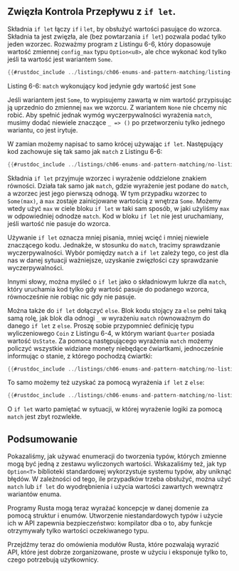 <!-- ## Concise Control Flow with `if let` -->
## Zwięzła Kontrola Przepływu z `if let`.

Składnia `if let` łączy `if` i `let`, by obsłużyć wartości pasujące do wzorca. Składnia ta jest zwięzła, ale (bez powtarzania `if let`) pozwala podać tylko jeden wzorzec.
Rozważmy program z Listingu 6-6, który dopasowuje wartość zmiennej `config_max` typu `Option<u8>`, ale chce wykonać kod tylko jeśli ta wartość jest wariantem `Some`.

```rust
{{#rustdoc_include ../listings/ch06-enums-and-pattern-matching/listing-06-06/src/main.rs:here}}
```

<span class="caption">Listing 6-6: `match` wykonujący kod jedynie gdy wartość jest `Some`</span>

Jeśli wariantem jest `Some`, to wypisujemy zawartą w nim wartość przypisując ją uprzednio do zmiennej `max` we wzorcu.
Z wariantem `None` nie chcemy nic robić. Aby spełnić jednak wymóg wyczerpywalności wyrażenia `match`, musimy dodać niewiele znaczące `_ => ()` po przetworzeniu tylko jednego wariantu, co jest irytuje.

W zamian możemy napisać to samo krócej używając `if let`.
Następujący kod zachowuje się tak samo jak `match` z Listingu 6-6:

```rust
{{#rustdoc_include ../listings/ch06-enums-and-pattern-matching/no-listing-12-if-let/src/main.rs:here}}
```

Składnia `if let` przyjmuje wzorzec i wyrażenie oddzielone znakiem równości.
Działa tak samo jak `match`, gdzie wyrażenie jest podane do `match`, a wzorzec jest jego pierwszą odnogą.
W tym przypadku wzorzec to `Some(max)`, a `max` zostaje zainicjowane wartością z wnętrza `Some`.
Możemy wtedy użyć `max` w ciele bloku `if let` w taki sam sposób, w jaki użyliśmy `max` w odpowiedniej odnodze `match`.
Kod w bloku `if let` nie jest uruchamiany, jeśli wartość nie pasuje do wzorca.

Używanie `if let` oznacza mniej pisania, mniej wcięć i mniej niewiele znaczącego kodu.
Jednakże, w stosunku do `match`, tracimy sprawdzanie wyczerpywalności.
Wybór pomiędzy `match` a `if let` zależy tego, co jest dla nas w danej sytuacji ważniejsze, uzyskanie zwięzłości czy sprawdzanie wyczerpywalności.

Innymi słowy, można myśleć o `if let` jako o składniowym lukrze dla `match`, który uruchamia kod tylko gdy wartość pasuje do podanego wzorca, równocześnie nie robiąc nic gdy nie pasuje.

Można także do `if let` dołączyć `else`.
Blok kodu stojący za `else` pełni taką samą rolę, jak blok dla odnogi `_` w wyrażeniu `match` równoważnym do danego `if let` z `else`.
Proszę sobie przypomnieć definicję typu wyliczeniowego `Coin` z Listingu 6-4, w którym wariant `Quarter` posiada wartość `UsState`.
Za pomocą następującego wyrażenia `match` możemy policzyć wszystkie widziane monety niebędące ćwiartkami, jednocześnie informując o stanie, z którego pochodzą ćwiartki:

```rust
{{#rustdoc_include ../listings/ch06-enums-and-pattern-matching/no-listing-13-count-and-announce-match/src/main.rs:here}}
```

To samo możemy też uzyskać za pomocą wyrażenia `if let` z `else`:

```rust
{{#rustdoc_include ../listings/ch06-enums-and-pattern-matching/no-listing-14-count-and-announce-if-let-else/src/main.rs:here}}
```

O `if let` warto pamiętać w sytuacji, w której wyrażenie logiki za pomocą `match` jest zbyt rozwlekłe.

<!-- ## Summary -->
## Podsumowanie

Pokazaliśmy, jak używać enumeracji do tworzenia typów, których zmienne mogą być jedną z zestawu wyliczonych wartości.
Wskazaliśmy też, jak typ `Option<T>` biblioteki standardowej wykorzystuje systemu typów, aby uniknąć błędów.
W zależności od tego, ile przypadków trzeba obsłużyć, można użyć `match` lub `if let` do wyodrębnienia i użycia wartości zawartych wewnątrz wariantów enuma.

Programy Rusta mogą teraz wyrażać koncepcje w danej domenie za pomocą struktur i enumów.
Utworzenie niestandardowych typów i użycie ich w API zapewnia bezpieczeństwo: kompilator dba o to, aby funkcje otrzymywały tylko wartości oczekiwanego typu.

Przejdźmy teraz do omówienia modułów Rusta, które pozwalają wyrazić API, które jest dobrze zorganizowane, proste w użyciu i eksponuje tylko to, czego potrzebują użytkownicy.